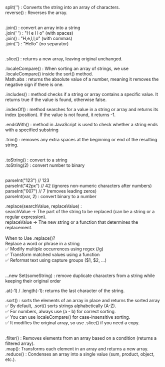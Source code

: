 split('') : Converts the string into an array of characters. <br>
reverse() : Reverses the array.<br><br>

.join() : convert an array into a string <br>
    .join(' ') :	"H e l l o" (with spaces)<br>
    .join() : "H,e,l,l,o" (with commas)<br>
    .join('') : "Hello" (no separator)<br><br>

.slice() : returns a new array, leaving original unchanged.<br>

.localeCompare() : When sorting an array of strings, we use .localeCompare() inside the sort() method.<br>
Math.abs : returns the absolute value of a number, meaning it removes the negative sign if there is one.<br>

.includes() : method checks if a string or array contains a specific value. It returns true if the value is found, otherwise false.<br>

.indexOf() : method searches for a value in a string or array and returns its index (position). If the value is not found, it returns -1.<br>

.endsWith() : method in JavaScript is used to check whether a string ends with a specified substring <br>

.trim() : removes any extra spaces at the beginning or end of the resulting string.<br><br>

.toString() : convert to a string<br>
.toString(2) : convert number to binary<br><br>

parseInt("123") // 123<br>
parseInt("42px") // 42 (ignores non-numeric characters after numbers)<br>
parseInt("007") // 7 (removes leading zeros)<br>
parseInt(var, 2)  : convert binary to a number<br>

.replace(searchValue, replaceValue) : <br>
    searchValue → The part of the string to be replaced (can be a string or a regular expression).<br>
    replaceValue → The new string or a function that determines the replacement.
<br><br>
    When to Use .replace()?<br>
    Replace a word or phrase in a string<br>
    ✅ Modify multiple occurrences using regex (/g)<br>
    ✅ Transform matched values using a function<br>
    ✅ Reformat text using capture groups ($1, $2, ...)<br><br>
    
...new Set(someString) : remove duplicate characters from a string while keeping their original order<br>

.at(-1)  / .length(-1): returns the last character of the string. <br>

.sort() :  sorts the elements of an array in place and returns the sorted array<br>
    ✅ By default, .sort() sorts strings alphabetically (A-Z).<br>
    ✅ For numbers, always use (a - b) for correct sorting.<br>
    ✅ You can use localeCompare() for case-insensitive sorting.<br>
    ✅ It modifies the original array, so use .slice() if you need a copy.<br><br>


.filter() : Removes elements from an array based on a condition (returns a filtered array).<br>
.map(): Transforms each element in an array and returns a new array.<br>
.reduce() :	Condenses an array into a single value (sum, product, object, etc.).<br>